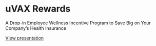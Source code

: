 # uVAX Rewards

A Drop-in Employee Wellness Incentive Program
to Save Big on Your Company’s Health Insurance


[View presentation](uVAXKPI.pdf)
